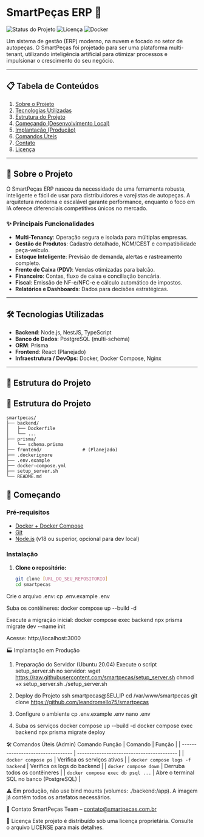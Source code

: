 # SmartPeças ERP 🚗

![Status do Projeto](https://img.shields.io/badge/status-em%20desenvolvimento-yellowgreen)
![Licença](https://img.shields.io/badge/licen%C3%A7a-propriet%C3%A1ria-red)
![Docker](https://img.shields.io/badge/docker-ready-blue)

Um sistema de gestão (ERP) moderno, na nuvem e focado no setor de autopeças. O SmartPeças foi projetado para ser uma plataforma multi-tenant, utilizando inteligência artificial para otimizar processos e impulsionar o crescimento do seu negócio.

---

## 📋 Tabela de Conteúdos

1. [Sobre o Projeto](#-sobre-o-projeto)
2. [Tecnologias Utilizadas](#-tecnologias-utilizadas)
3. [Estrutura do Projeto](#-estrutura-do-projeto)
4. [Começando (Desenvolvimento Local)](#-começando)
5. [Implantação (Produção)](#-implantação-em-produção)
6. [Comandos Úteis](#-comandos-úteis-admin)
7. [Contato](#-contato)
8. [Licença](#-licença)

---

## 🚀 Sobre o Projeto

O SmartPeças ERP nasceu da necessidade de uma ferramenta robusta, inteligente e fácil de usar para distribuidores e varejistas de autopeças. A arquitetura moderna e escalável garante performance, enquanto o foco em IA oferece diferenciais competitivos únicos no mercado.

### ✨ Principais Funcionalidades

* **Multi-Tenancy**: Operação segura e isolada para múltiplas empresas.
* **Gestão de Produtos**: Cadastro detalhado, NCM/CEST e compatibilidade peça-veículo.
* **Estoque Inteligente**: Previsão de demanda, alertas e rastreamento completo.
* **Frente de Caixa (PDV)**: Vendas otimizadas para balcão.
* **Financeiro**: Contas, fluxo de caixa e conciliação bancária.
* **Fiscal**: Emissão de NF-e/NFC-e e cálculo automático de impostos.
* **Relatórios e Dashboards**: Dados para decisões estratégicas.

---

## 🛠️ Tecnologias Utilizadas

* **Backend**: Node.js, NestJS, TypeScript
* **Banco de Dados**: PostgreSQL (multi-schema)
* **ORM**: Prisma
* **Frontend**: React (Planejado)
* **Infraestrutura / DevOps**: Docker, Docker Compose, Nginx

---

## 📂 Estrutura do Projeto

## 📂 Estrutura do Projeto

```text
smartpecas/
├── backend/
│   ├── Dockerfile
│   └── ...
├── prisma/
│   └── schema.prisma
├── frontend/               # (Planejado)
├── .dockerignore
├── .env.example
├── docker-compose.yml
├── setup_server.sh
└── README.md
```

## 🏁 Começando

### Pré-requisitos

* [Docker + Docker Compose](https://docs.docker.com/engine/install/)
* [Git](https://git-scm.com/)
* [Node.js](https://nodejs.org/) (v18 ou superior, opcional para dev local)

### Instalação

1. **Clone o repositório:**
   ```bash
   git clone [URL_DO_SEU_REPOSITORIO]
   cd smartpecas
Crie o arquivo .env:
cp .env.example .env

Suba os contêineres:
docker compose up --build -d

Execute a migração inicial:
docker compose exec backend npx prisma migrate dev --name init

Acesse:
http://localhost:3000

🏭 Implantação em Produção
1. Preparação do Servidor (Ubuntu 20.04)
Execute o script setup_server.sh no servidor:
wget https://raw.githubusercontent.com/smartpecas/setup_server.sh
chmod +x setup_server.sh
./setup_server.sh

2. Deploy do Projeto
ssh smartpecas@SEU_IP
cd /var/www/smartpecas
git clone https://github.com/leandromello75/smartpecas

3. Configure o ambiente
cp .env.example .env
nano .env

4. Suba os serviços
docker compose up --build -d
docker compose exec backend npx prisma migrate deploy

🛠️ Comandos Úteis (Admin)
Comando	Função
| Comando                           | Função                                    |
| --------------------------------- | ----------------------------------------- |
| `docker compose ps`               | Verifica os serviços ativos               |
| `docker compose logs -f backend`  | Verifica os logs do backend               |
| `docker compose down`             | Derruba todos os contêineres              |
| `docker compose exec db psql ...` | Abre o terminal SQL no banco (PostgreSQL) |


⚠️ Em produção, não use bind mounts (volumes: ./backend:/app). A imagem já contém todos os artefatos necessários.

📧 Contato
SmartPeças Team – contato@smartpecas.com.br

📄 Licença
Este projeto é distribuído sob uma licença proprietária.
Consulte o arquivo LICENSE para mais detalhes.

